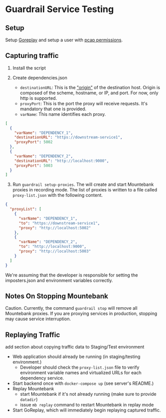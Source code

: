 # Guardrail Service Testing

## Setup

Setup [Goreplay](https://github.com/buger/goreplay/wiki/Getting-Started) and setup a user with [pcap permissions](https://github.com/buger/goreplay/wiki/Running-as-non-root-user).

## Capturing traffic

1. Install the script
2. Create dependencies.json

   - `destinationURL`: This is the ["origin"](https://nodejs.org/api/url.html#url_url_origin) of the destination host. Origin is composed of the scheme, hostname, or IP, and port.
     For now, only http is supported.
   - `proxyPort`: This is the port the proxy will receive requests. It's mandatory that one is provided.
   - `varName`: This name identifies each proxy.

```JSON
[
  {
    "varName": "DEPENDENCY_1",
    "destinationURL": "https://downstream-service1",
    "proxyPort": 5002
  },
  {
    "varName": "DEPENDENCY_2",
    "destinationURL": "http://localhost:9000",
    "proxyPort": 5003
  }
]
```

3. Run `guardrail setup-proxies`. The will create and start Mountebank proxies in recording mode. The list of proxies is written to a file called `proxy-list.json` with the following content.

```JSON
{
  "proxyList": [
    {
      "varName": "DEPENDENCY_1",
      "to": "https://downstream-service1",
      "proxy": "http://localhost:5002"
    },
    {
      "varName": "DEPENDENCY_2",
      "to": "http://localhost:9000",
      "proxy": "http://localhost:5003"
    }
  ]
}
```

We're assuming that the developer is responsible for setting the imposters.json and environment variables correctly.

## Notes On Stopping Mountebank

Caution. Currently, the command `guardrail stop` will remove all Mountebank proxies. If you are proxying services in production, stopping may cause service interruption.

## Replaying Traffic

add section about copying traffic data to Staging/Test environment

- Web application should already be running (in staging/testing environment.)
  - Developer should check the `proxy-list.json` file to verify environment variable names and virtualized URLs for each dependency service.
- Start backend once with `docker-compose up` (see server's README.)
- Replay Mountebank
  - start Mountebank if it's not already running (make sure to provide `datadir`)
  - issue `mb replay` command to restart Mountebank in replay mode
- Start GoReplay, which will immediately begin replaying captured traffic.
